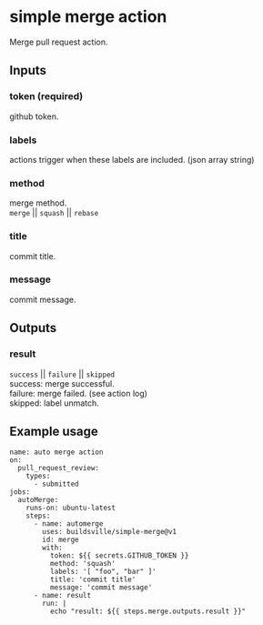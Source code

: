 # simple merge action
Merge pull request action.

## Inputs

### token (required)
github token.

### labels
actions trigger when these labels are included. (json array string)

### method
merge method.  
`merge` || `squash` || `rebase`

### title
commit title.

### message
commit message.

## Outputs

### result
`success` || `failure` || `skipped`  
success: merge successful.  
failure: merge failed. (see action log)  
skipped: label unmatch.

## Example usage
```
name: auto merge action
on:
  pull_request_review:
    types:
      - submitted
jobs:
  autoMerge:
    runs-on: ubuntu-latest
    steps:
      - name: automerge
        uses: buildsville/simple-merge@v1
        id: merge
        with:
          token: ${{ secrets.GITHUB_TOKEN }}
          method: 'squash'
          labels: '[ "foo", "bar" ]'
          title: 'commit title'
          message: 'commit message'
      - name: result
        run: |
          echo "result: ${{ steps.merge.outputs.result }}"
```
